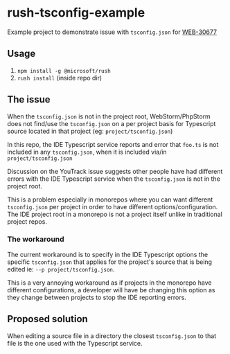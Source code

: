 # rush-tsconfig-example

Example project to demonstrate issue with `tsconfig.json` for [WEB-30677](https://youtrack.jetbrains.com/issue/)

## Usage

1. `npm install -g @microsoft/rush`
3. `rush install` (inside repo dir)

## The issue

When the `tsconfig.json` is not in the project root, WebStorm/PhpStorm does not find/use the `tsconfig.json` on a per project basis for Typescript source located in that project (eg: `project/tsconfig.json`)
 
In this repo, the IDE Typescript service reports and error that `foo.ts` is not included in any `tsconfig.json`, when it is included via/in `project/tsconfig.json`

Discussion on the YouTrack issue suggests other people have had different errors with the IDE Typescript service when the `tsconfig.json` is not in the project root.

This is a problem especially in monorepos where you can want different `tsconfig.json` per project in order to have different options/configuration. The IDE project root in a monorepo is not a project itself unlike in traditional project repos.

### The workaround

The current workaround is to specify in the IDE Typescript options the specific `tsconfig.json` that applies for the project's source that is being edited ie: `--p project/tsconfig.json`.

This is a very annoying workaround as if projects in the monorepo have different configurations, a developer will have be changing this option as they change between projects to stop the IDE reporting errors.

## Proposed solution

When editing a source file in a directory the closest `tsconfig.json` to that file is the one used with the Typescript service.
